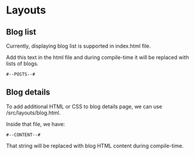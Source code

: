 # Layouts

## Blog list

Currently, displaying blog list is supported in index.html file.

Add this text in the html file and during compile-time it will be replaced with lists of blogs.
```
#--POSTS--#
```

## Blog details

To add additional HTML or CSS to blog details page, we can use /src/layouts/blog.html.

Inside that file, we have:
```
#--CONTENT--#
```

That string will be replaced with blog HTML content during compile-time.